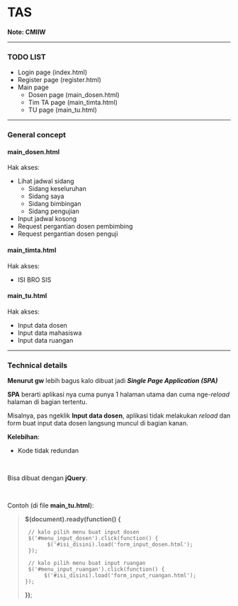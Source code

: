 # TAS

**Note: CMIIW**

-----

### TODO LIST

<ul>
  <li>Login page (index.html)</li>
  <li>Register page (register.html)</li>
  <li>Main page
    <ul>
    <li>Dosen page (main_dosen.html)</li>
    <li>Tim TA page (main_timta.html)</li>
    <li>TU page (main_tu.html)</li>
    </ul>
  </li>
</ul>

-----

### General concept

#### main_dosen.html

Hak akses:
<ul>
<li>Lihat jadwal sidang
    <ul>
    <li>Sidang keseluruhan</li>
    <li>Sidang saya</li>
    <li>Sidang bimbingan</li>
    <li>Sidang pengujian</li>
    </ul>
</li>
<li>Input jadwal kosong</li>
<li>Request pergantian dosen pembimbing</li>
<li>Request pergantian dosen penguji</li>
</ul>

#### main_timta.html

Hak akses:
<ul>
<li>ISI BRO SIS</li>
</ul>

#### main_tu.html

Hak akses:
<ul>
<li>Input data dosen</li>
<li>Input data mahasiswa</li>
<li>Input data ruangan</li>
</ul>

-----

### Technical details

**Menurut gw** lebih bagus kalo dibuat jadi **_Single Page Application (SPA)_**<br />

**SPA** berarti aplikasi nya cuma punya 1 halaman utama dan cuma nge-_reload_ halaman di bagian tertentu.

Misalnya, pas ngeklik **Input data dosen**, aplikasi tidak melakukan _reload_ dan form buat input data dosen langsung muncul di bagian kanan.

**Kelebihan**:
<ul>
<li>Kode tidak redundan</li>
</ul>

<br />

Bisa dibuat dengan **jQuery**.<br />

<br />

Contoh (di file **main_tu.html**):<br />

> **$(document).ready(function() {**
> 
>      // kalo pilih menu buat input dosen
>      $('#menu_input_dosen').click(function() {
>            $('#isi_disini).load('form_input_dosen.html');
>      });
> 
>      // kalo pilih menu buat input ruangan
>      $('#menu_input_ruangan').click(function() {
>           $('#isi_disini).load('form_input_ruangan.html');
>     });
>
> **})**;



